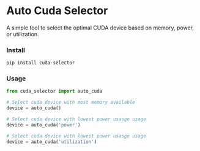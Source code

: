 # Auto Cuda Selector

A simple tool to select the optimal CUDA device based on memory, power, or utilization.


### Install
```bash
pip install cuda-selector
```
### Usage
```python
from cuda_selector import auto_cuda

# Select cuda device with most memory available
device = auto_cuda()

# Select cuda device with lowest power usasge usage
device = auto_cuda('power')

# Select cuda device with lowest power usasge usage
device = auto_cuda('utilization')
```